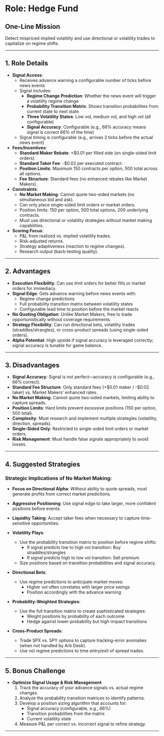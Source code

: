 # Role: Hedge Fund

## One-Line Mission
Detect mispriced implied volatility and use directional or volatility trades to capitalize on regime shifts.

---

## 1. Role Details
- **Signal Access**:
  - Receives advance warning a configurable number of ticks before news events
  - Signal includes:
    - **Regime Change Prediction**: Whether the news event will trigger a volatility regime change
    - **Probability Transition Matrix**: Shows transition probabilities from current state to next state
    - **Three Volatility States**: Low vol, medium vol, and high vol (all configurable)
    - **Signal Accuracy**: Configurable (e.g., 66% accuracy means signal is correct 66% of the time)
  - Signal timing is configurable (e.g., arrives 2 ticks before the actual news event)
- **Fees/Incentives**:
  - **Standard Maker Rebate**: +\$0.01 per filled side (on single-sided limit orders).
  - **Standard Taker Fee**: -\$0.02 per executed contract.
  - **Position Limits**: Maximum 150 contracts per option, 500 total across all options.
  - **Fee Structure**: Standard fees (no enhanced rebates like Market Makers).
- **Constraints**:
  - **No Market Making**: Cannot quote two-sided markets (no simultaneous bid and ask).
  - Can only place single-sided limit orders or market orders.
  - Position limits: 150 per option, 500 total options, 200 underlying contracts.
  - Must use directional or volatility strategies without market making capabilities.
- **Scoring Focus**:
  - P&L from realized vs. implied volatility trades.
  - Risk-adjusted returns.
  - Strategy adaptiveness (reaction to regime changes).
  - Research output (back-testing quality).

---

## 2. Advantages
- **Execution Flexibility**: Can use limit orders for better fills or market orders for immediacy.
- **Signal Edge**: Gets advance warning before news events with:
  - Regime change predictions
  - Full probability transition matrix between volatility states
  - Configurable lead time to position before the market reacts
- **No Quoting Obligation**: Unlike Market Makers, free to trade opportunistically without coverage requirements.
- **Strategy Flexibility**: Can run directional bets, volatility trades (straddles/strangles), or cross-product spreads (using single-sided orders).
- **Alpha Potential**: High upside if signal accuracy is leveraged correctly; signal accuracy is tunable for game balance.

---

## 3. Disadvantages
- **Signal Accuracy**: Signal is not perfect—accuracy is configurable (e.g., 66% correct).
- **Standard Fee Structure**: Only standard fees (+\$0.01 maker / -\$0.02 taker) vs. Market Makers' enhanced rates.
- **No Market Making**: Cannot quote two-sided markets, limiting ability to capture spreads.
- **Position Limits**: Hard limits prevent excessive positions (150 per option, 500 total).
- **Complexity**: Must research and implement multiple strategies (volatility, direction, spreads).
- **Single-Sided Only**: Restricted to single-sided limit orders or market orders.
- **Risk Management**: Must handle false signals appropriately to avoid losses.

---

## 4. Suggested Strategies

### Strategic Implications of No Market Making:
- **Focus on Directional Alpha**: Without ability to quote spreads, must generate profits from correct market predictions.
- **Aggressive Positioning**: Use signal edge to take larger, more confident positions before events.
- **Liquidity Taking**: Accept taker fees when necessary to capture time-sensitive opportunities.
- **Volatility Plays**:
  - Use the probability transition matrix to position before regime shifts:
    - If signal predicts low to high vol transition: Buy straddles/strangles
    - If signal predicts high to low vol transition: Sell premium
  - Size positions based on transition probabilities and signal accuracy.

- **Directional Bets**:
  - Use regime predictions to anticipate market moves:
    - Higher vol often correlates with larger price swings
    - Position accordingly with the advance warning

- **Probability-Weighted Strategies**:
  - Use the full transition matrix to create sophisticated strategies:
    - Weight positions by probability of each outcome
    - Hedge against lower-probability but high-impact transitions

- **Cross-Product Spreads**:
  - Trade SPX vs. SPY options to capture tracking-error anomalies (when not handled by Arb Desk).
  - Use vol regime predictions to time entry/exit of spread trades.

---

## 5. Bonus Challenge
- **Optimize Signal Usage & Risk Management**
  1. Track the accuracy of your advance signals vs. actual regime changes.
  2. Analyze the probability transition matrices to identify patterns.
  3. Develop a position sizing algorithm that accounts for:
     - Signal accuracy (configurable, e.g., 66%)
     - Transition probabilities from the matrix
     - Current volatility state
  4. Measure P&L per correct vs. incorrect signal to refine strategy.

---
